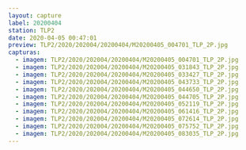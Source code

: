 ```yaml
---
layout: capture
label: 20200404
station: TLP2
date: 2020-04-05 00:47:01
preview: TLP2/2020/202004/20200404/M20200405_004701_TLP_2P.jpg
capturas:
  - imagem: TLP2/2020/202004/20200404/M20200405_004701_TLP_2P.jpg
  - imagem: TLP2/2020/202004/20200404/M20200405_031843_TLP_2P.jpg
  - imagem: TLP2/2020/202004/20200404/M20200405_033427_TLP_2P.jpg
  - imagem: TLP2/2020/202004/20200404/M20200405_043733_TLP_2P.jpg
  - imagem: TLP2/2020/202004/20200404/M20200405_044650_TLP_2P.jpg
  - imagem: TLP2/2020/202004/20200404/M20200405_044705_TLP_2P.jpg
  - imagem: TLP2/2020/202004/20200404/M20200405_052119_TLP_2P.jpg
  - imagem: TLP2/2020/202004/20200404/M20200405_061416_TLP_2P.jpg
  - imagem: TLP2/2020/202004/20200404/M20200405_072614_TLP_2P.jpg
  - imagem: TLP2/2020/202004/20200404/M20200405_075752_TLP_2P.jpg
  - imagem: TLP2/2020/202004/20200404/M20200405_083035_TLP_2P.jpg
---
```

